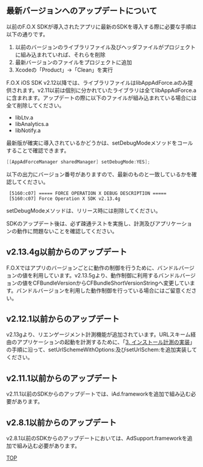 ## 最新バージョンへのアップデートについて

以前のF.O.X SDKが導入されたアプリに最新のSDKを導入する際に必要な手順は以下の通りです。
1. 以前のバージョンのライブラリファイル及びヘッダファイルがプロジェクトに組み込まれていれば、それらを削除 
1. 最新バージョンのファイルをプロジェクトに追加1. Xcodeの「Product」→「Clean」を実行

F.O.X iOS SDK v2.12以降では、ライブラリファイルはlibAppAdForce.aのみ提供されます。v2.11以前は個別に分かれていたライブラリは全てlibAppAdForce.aに含まれます。アップデートの際に以下のファイルが組み込まれている場合には全て削除してください。

* libLtv.a
* libAnalytics.a
* libNotify.a

最新版が確実に導入されているかどうかは、setDebugModeメソッドをコールすることで確認できます。

```objectivec
[[AppAdForceManager sharedManager] setDebugMode:YES];
```
以下の出力にバージョン番号がありますので、最新のものと一致しているかを確認してください。

```
 [5160:c07] ===== FORCE OPERATION X DEBUG DESCRIPTION ===== 
 [5160:c07] Force Operation X SDK v2.13.4g
```
setDebugModeメソッドは、リリース時には削除してください。

SDKのアップデート後は、必ず疎通テストを実施し、計測及びアプリケーションの動作に問題ないことを確認してください。

## v2.13.4g以前からのアップデート

F.O.Xではアプリのバージョンごとに動作の制御を行うために、バンドルバージョンの値を利用しています。v2.13.5gより、動作制御に利用するバンドルバージョンの値をCFBundleVersionからCFBundleShortVersionStringへ変更しています。バンドルバージョンを利用した動作制御を行っている場合にはご留意ください。

## v2.12.1以前からのアップデート

v2.13gより、リエンゲージメント計測機能が追加されています。URLスキーム経由のアプリケーションの起動を計測するために、「[3. インストール計測の実装](https://github.com/cyber-z/public_fox_ios_sdk#3-%E3%82%A4%E3%83%B3%E3%82%B9%E3%83%88%E3%83%BC%E3%83%AB%E8%A8%88%E6%B8%AC%E3%81%AE%E5%AE%9F%E8%A3%85)」の手順に沿って、setUrlSchemeWithOptions:及びsetUrlSchem:を追加実装してください。


## v2.11.1以前からのアップデート

v2.11.1以前のSDKからのアップデートでは、iAd.frameworkを追加で組み込む必要があります。

## v2.8.1以前からのアップデート
v2.8.1以前のSDKからのアップデートにおいては、AdSupport.frameworkを追加で組み込む必要があります。

[TOP](https://github.com/cyber-z/public_fox_ios_sdk)
